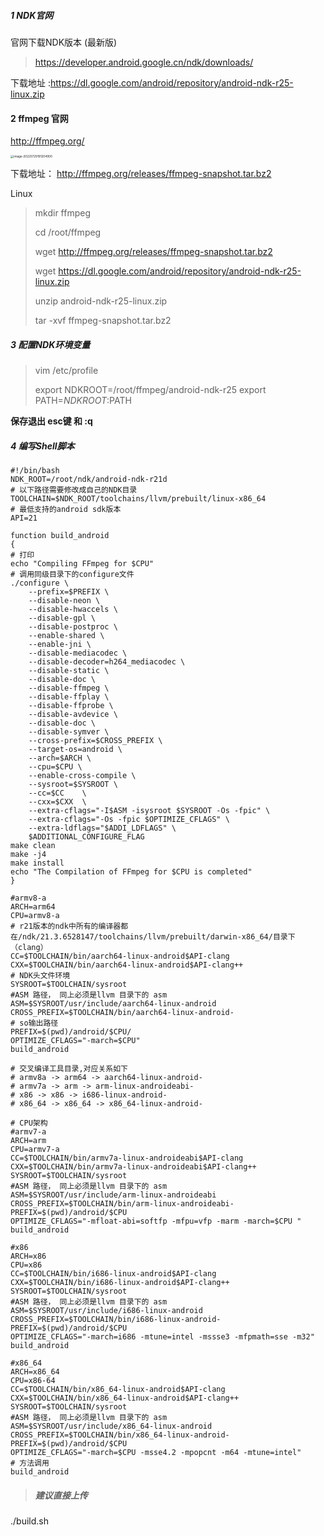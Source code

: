 ##### 1 NDK官网

官网下载NDK版本 (最新版)

> https://developer.android.google.cn/ndk/downloads/ 

下载地址 :https://dl.google.com/android/repository/android-ndk-r25-linux.zip



#### 2 ffmpeg  官网  

http://ffmpeg.org/

<img src="C:\Users\maniu\AppData\Roaming\Typora\typora-user-images\image-20220729191204900.png" alt="image-20220729191204900" style="zoom:33%;" />

下载地址： http://ffmpeg.org/releases/ffmpeg-snapshot.tar.bz2



Linux 

> mkdir  ffmpeg
>
> cd  /root/ffmpeg
>
> wget  http://ffmpeg.org/releases/ffmpeg-snapshot.tar.bz2
>
> wget  https://dl.google.com/android/repository/android-ndk-r25-linux.zip
>
> unzip  android-ndk-r25-linux.zip
>
> tar -xvf    ffmpeg-snapshot.tar.bz2



##### 3  配置NDK环境变量

> vim /etc/profile
>
> export NDKROOT=/root/ffmpeg/android-ndk-r25
> export PATH=$NDKROOT:$PATH

**保存退出  esc键  和  :q**

##### 4  编写Shell脚本

```
#!/bin/bash
NDK_ROOT=/root/ndk/android-ndk-r21d
# 以下路径需要修改成自己的NDK目录
TOOLCHAIN=$NDK_ROOT/toolchains/llvm/prebuilt/linux-x86_64
# 最低支持的android sdk版本
API=21

function build_android
{
# 打印
echo "Compiling FFmpeg for $CPU"
# 调用同级目录下的configure文件
./configure \
    --prefix=$PREFIX \
    --disable-neon \
    --disable-hwaccels \
    --disable-gpl \
    --disable-postproc \
    --enable-shared \
    --enable-jni \
    --disable-mediacodec \
    --disable-decoder=h264_mediacodec \
    --disable-static \
    --disable-doc \
    --disable-ffmpeg \
    --disable-ffplay \
    --disable-ffprobe \
    --disable-avdevice \
    --disable-doc \
    --disable-symver \
    --cross-prefix=$CROSS_PREFIX \
    --target-os=android \
    --arch=$ARCH \
    --cpu=$CPU \
    --enable-cross-compile \
    --sysroot=$SYSROOT \
    --cc=$CC	\
    --cxx=$CXX	\
    --extra-cflags="-I$ASM -isysroot $SYSROOT -Os -fpic" \
    --extra-cflags="-Os -fpic $OPTIMIZE_CFLAGS" \
    --extra-ldflags="$ADDI_LDFLAGS" \
    $ADDITIONAL_CONFIGURE_FLAG
make clean
make -j4
make install
echo "The Compilation of FFmpeg for $CPU is completed"
}

#armv8-a
ARCH=arm64
CPU=armv8-a
# r21版本的ndk中所有的编译器都在/ndk/21.3.6528147/toolchains/llvm/prebuilt/darwin-x86_64/目录下（clang）
CC=$TOOLCHAIN/bin/aarch64-linux-android$API-clang
CXX=$TOOLCHAIN/bin/aarch64-linux-android$API-clang++
# NDK头文件环境
SYSROOT=$TOOLCHAIN/sysroot
#ASM 路径， 同上必须是llvm 目录下的 asm
ASM=$SYSROOT/usr/include/aarch64-linux-android
CROSS_PREFIX=$TOOLCHAIN/bin/aarch64-linux-android-
# so输出路径
PREFIX=$(pwd)/android/$CPU/
OPTIMIZE_CFLAGS="-march=$CPU"
build_android

# 交叉编译工具目录,对应关系如下
# armv8a -> arm64 -> aarch64-linux-android-
# armv7a -> arm -> arm-linux-androideabi-
# x86 -> x86 -> i686-linux-android-
# x86_64 -> x86_64 -> x86_64-linux-android-

# CPU架构
#armv7-a
ARCH=arm
CPU=armv7-a
CC=$TOOLCHAIN/bin/armv7a-linux-androideabi$API-clang
CXX=$TOOLCHAIN/bin/armv7a-linux-androideabi$API-clang++
SYSROOT=$TOOLCHAIN/sysroot
#ASM 路径， 同上必须是llvm 目录下的 asm
ASM=$SYSROOT/usr/include/arm-linux-androideabi
CROSS_PREFIX=$TOOLCHAIN/bin/arm-linux-androideabi-
PREFIX=$(pwd)/android/$CPU
OPTIMIZE_CFLAGS="-mfloat-abi=softfp -mfpu=vfp -marm -march=$CPU "
build_android

#x86
ARCH=x86
CPU=x86
CC=$TOOLCHAIN/bin/i686-linux-android$API-clang
CXX=$TOOLCHAIN/bin/i686-linux-android$API-clang++
SYSROOT=$TOOLCHAIN/sysroot
#ASM 路径， 同上必须是llvm 目录下的 asm
ASM=$SYSROOT/usr/include/i686-linux-android
CROSS_PREFIX=$TOOLCHAIN/bin/i686-linux-android-
PREFIX=$(pwd)/android/$CPU
OPTIMIZE_CFLAGS="-march=i686 -mtune=intel -mssse3 -mfpmath=sse -m32"
build_android

#x86_64
ARCH=x86_64
CPU=x86-64
CC=$TOOLCHAIN/bin/x86_64-linux-android$API-clang
CXX=$TOOLCHAIN/bin/x86_64-linux-android$API-clang++
SYSROOT=$TOOLCHAIN/sysroot
#ASM 路径， 同上必须是llvm 目录下的 asm
ASM=$SYSROOT/usr/include/x86_64-linux-android
CROSS_PREFIX=$TOOLCHAIN/bin/x86_64-linux-android-
PREFIX=$(pwd)/android/$CPU
OPTIMIZE_CFLAGS="-march=$CPU -msse4.2 -mpopcnt -m64 -mtune=intel"
# 方法调用
build_android

```

> ##### 建议直接上传

./build.sh